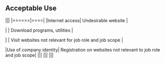 ## Acceptable Use

|||
|======|====|
|Internet access| Undesirable website |

| | Download programs, utilities |

| | Visit websites not relevant for job role and job scope |

|Use of company identity| Registration on websites not relevant to job role and job scope|
|||
|||
|||
 
